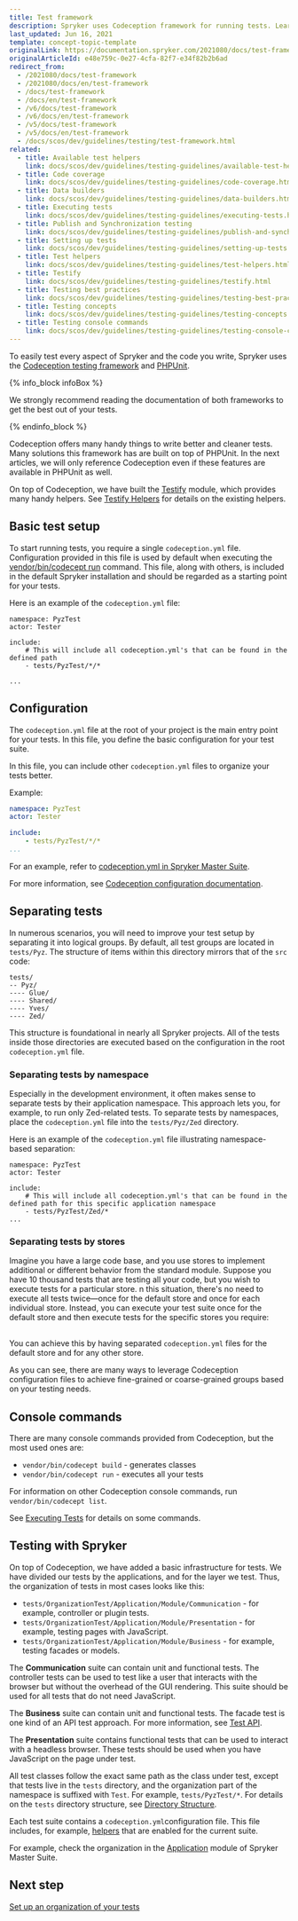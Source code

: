 ```yaml
---
title: Test framework
description: Spryker uses Codeception framework for running tests. Learn how to configure and use it in your project.
last_updated: Jun 16, 2021
template: concept-topic-template
originalLink: https://documentation.spryker.com/2021080/docs/test-framework
originalArticleId: e48e759c-0e27-4cfa-82f7-e34f82b2b6ad
redirect_from:
  - /2021080/docs/test-framework
  - /2021080/docs/en/test-framework
  - /docs/test-framework
  - /docs/en/test-framework
  - /v6/docs/test-framework
  - /v6/docs/en/test-framework
  - /v5/docs/test-framework
  - /v5/docs/en/test-framework
  - /docs/scos/dev/guidelines/testing/test-framework.html
related:
  - title: Available test helpers
    link: docs/scos/dev/guidelines/testing-guidelines/available-test-helpers.html
  - title: Code coverage
    link: docs/scos/dev/guidelines/testing-guidelines/code-coverage.html
  - title: Data builders
    link: docs/scos/dev/guidelines/testing-guidelines/data-builders.html
  - title: Executing tests
    link: docs/scos/dev/guidelines/testing-guidelines/executing-tests.html
  - title: Publish and Synchronization testing
    link: docs/scos/dev/guidelines/testing-guidelines/publish-and-synchronization-testing.html
  - title: Setting up tests
    link: docs/scos/dev/guidelines/testing-guidelines/setting-up-tests.html
  - title: Test helpers
    link: docs/scos/dev/guidelines/testing-guidelines/test-helpers.html
  - title: Testify
    link: docs/scos/dev/guidelines/testing-guidelines/testify.html
  - title: Testing best practices
    link: docs/scos/dev/guidelines/testing-guidelines/testing-best-practices.html
  - title: Testing concepts
    link: docs/scos/dev/guidelines/testing-guidelines/testing-concepts.html
  - title: Testing console commands
    link: docs/scos/dev/guidelines/testing-guidelines/testing-console-commands.html
---
```


To easily test every aspect of Spryker and the code you write, Spryker uses the [Codeception testing framework](https://codeception.com/) and [PHPUnit](https://phpunit.de/).

{% info_block infoBox %}

We strongly recommend reading the documentation of both frameworks to get the best out of your tests.

{% endinfo_block %}

Codeception offers many handy things to write better and cleaner tests. Many solutions this framework has are built on top of PHPUnit. In the next articles, we will only reference Codeception even if these features are available in PHPUnit as well.

On top of Codeception, we have built the [Testify](https://github.com/spryker/testify/) module, which provides many handy helpers. See [Testify Helpers](/docs/scos/dev/guidelines/testing-guidelines/available-test-helpers.html#testify-helpers) for details on the existing helpers.

## Basic test setup

To start running tests, you require a single `codeception.yml` file. Configuration provided in this file is used by default when executing the [vendor/bin/codecept run](#console-commands) command. This file, along with others, is included in the default Spryker installation and should be regarded as a starting point for your tests.

Here is an example of the `codeception.yml` file:

```
namespace: PyzTest
actor: Tester

include:
    # This will include all codeception.yml's that can be found in the defined path
    - tests/PyzTest/*/*

...
```
## Configuration

The `codeception.yml` file at the root of your project is the main entry point for your tests. In this file, you define the basic configuration for your test suite.

In this file, you can include other `codeception.yml` files to organize your tests better.

Example:

```yml
namespace: PyzTest
actor: Tester

include:
    - tests/PyzTest/*/*
...
```

For an example, refer to [codeception.yml in Spryker Master Suite](https://github.com/spryker-shop/suite/blob/master/codeception.yml).

For more information, see [Codeception configuration documentation](https://codeception.com/docs/reference/Configuration).

## Separating tests

In numerous scenarios, you will need to improve your test setup by separating it into logical groups. By default, all test groups are located in `tests/Pyz`.  The structure of items within this directory mirrors that of the `src` code:

```
tests/
-- Pyz/
---- Glue/
---- Shared/
---- Yves/
---- Zed/
```
This structure is foundational in nearly all Spryker projects. All of the tests inside those directories are executed based on the configuration in the root `codeception.yml` file.

### Separating tests by namespace

Especially in the development environment, it often makes sense to separate tests by their application namespace. This approach lets you, for example, to run only Zed-related tests. To separate tests by namespaces, place the `codeception.yml` file into the `tests/Pyz/Zed` directory.

Here is an example of the `codeception.yml` file illustrating namespace-based separation:

```
namespace: PyzTest
actor: Tester

include:
    # This will include all codeception.yml's that can be found in the defined path for this specific application namespace
    - tests/PyzTest/Zed/*
...
```

### Separating tests by stores
Imagine you have a large code base, and you use stores to implement additional or different behavior from the standard module. Suppose you have 10 thousand tests that are testing all your code, but you wish to execute tests for a particular store. n this situation, there's no need to execute all tests twice—once for the default store and once for each individual store. Instead, you can execute your test suite once for the default store and then execute tests for the specific stores you require:

<div class="mxgraph" style="max-width:100%;border:1px solid transparent;" data-mxgraph="{&quot;highlight&quot;:&quot;#0000ff&quot;,&quot;nav&quot;:true,&quot;resize&quot;:true,&quot;toolbar&quot;:&quot;zoom layers tags lightbox&quot;,&quot;edit&quot;:&quot;_blank&quot;,&quot;xml&quot;:&quot;&lt;mxfile host=\&quot;ac.draw.io\&quot; modified=\&quot;2023-08-22T10:37:03.721Z\&quot; agent=\&quot;Mozilla/5.0 (Windows NT 10.0; Win64; x64) AppleWebKit/537.36 (KHTML, like Gecko) Chrome/115.0.0.0 Safari/537.36\&quot; etag=\&quot;S2hL0IvwRyO6C0J7OFjW\&quot; version=\&quot;21.6.1\&quot; type=\&quot;embed\&quot;&gt;\n  &lt;diagram id=\&quot;-PcddZtNe2u36sAn28E2\&quot; name=\&quot;Page-1\&quot;&gt;\n    &lt;mxGraphModel dx=\&quot;1050\&quot; dy=\&quot;568\&quot; grid=\&quot;1\&quot; gridSize=\&quot;10\&quot; guides=\&quot;1\&quot; tooltips=\&quot;1\&quot; connect=\&quot;1\&quot; arrows=\&quot;1\&quot; fold=\&quot;1\&quot; page=\&quot;1\&quot; pageScale=\&quot;1\&quot; pageWidth=\&quot;850\&quot; pageHeight=\&quot;1100\&quot; math=\&quot;0\&quot; shadow=\&quot;0\&quot;&gt;\n      &lt;root&gt;\n        &lt;mxCell id=\&quot;0\&quot; /&gt;\n        &lt;mxCell id=\&quot;1\&quot; parent=\&quot;0\&quot; /&gt;\n        &lt;mxCell id=\&quot;qy1XQQReTDcXhqz7JYdl-10\&quot; value=\&quot;\&quot; style=\&quot;shape=flexArrow;endArrow=classic;html=1;rounded=0;strokeColor=#000000;fillColor=#000000;\&quot; parent=\&quot;1\&quot; edge=\&quot;1\&quot;&gt;\n          &lt;mxGeometry width=\&quot;50\&quot; height=\&quot;50\&quot; relative=\&quot;1\&quot; as=\&quot;geometry\&quot;&gt;\n            &lt;mxPoint x=\&quot;359.5\&quot; y=\&quot;160\&quot; as=\&quot;sourcePoint\&quot; /&gt;\n            &lt;mxPoint x=\&quot;360\&quot; y=\&quot;630\&quot; as=\&quot;targetPoint\&quot; /&gt;\n          &lt;/mxGeometry&gt;\n        &lt;/mxCell&gt;\n        &lt;mxCell id=\&quot;qy1XQQReTDcXhqz7JYdl-6\&quot; value=\&quot;\&quot; style=\&quot;shape=flexArrow;endArrow=classic;html=1;rounded=0;strokeColor=#000000;fillColor=#000000;\&quot; parent=\&quot;1\&quot; edge=\&quot;1\&quot;&gt;\n          &lt;mxGeometry width=\&quot;50\&quot; height=\&quot;50\&quot; relative=\&quot;1\&quot; as=\&quot;geometry\&quot;&gt;\n            &lt;mxPoint x=\&quot;269.5\&quot; y=\&quot;160\&quot; as=\&quot;sourcePoint\&quot; /&gt;\n            &lt;mxPoint x=\&quot;270\&quot; y=\&quot;630\&quot; as=\&quot;targetPoint\&quot; /&gt;\n          &lt;/mxGeometry&gt;\n        &lt;/mxCell&gt;\n        &lt;mxCell id=\&quot;qy1XQQReTDcXhqz7JYdl-5\&quot; value=\&quot;\&quot; style=\&quot;shape=flexArrow;endArrow=classic;html=1;rounded=0;strokeColor=#000000;fillColor=#000000;\&quot; parent=\&quot;1\&quot; edge=\&quot;1\&quot;&gt;\n          &lt;mxGeometry width=\&quot;50\&quot; height=\&quot;50\&quot; relative=\&quot;1\&quot; as=\&quot;geometry\&quot;&gt;\n            &lt;mxPoint x=\&quot;180\&quot; y=\&quot;160\&quot; as=\&quot;sourcePoint\&quot; /&gt;\n            &lt;mxPoint x=\&quot;180\&quot; y=\&quot;630\&quot; as=\&quot;targetPoint\&quot; /&gt;\n          &lt;/mxGeometry&gt;\n        &lt;/mxCell&gt;\n        &lt;mxCell id=\&quot;qy1XQQReTDcXhqz7JYdl-1\&quot; value=\&quot;Module A\&quot; style=\&quot;rounded=1;whiteSpace=wrap;html=1;\&quot; parent=\&quot;1\&quot; vertex=\&quot;1\&quot;&gt;\n          &lt;mxGeometry x=\&quot;120\&quot; y=\&quot;220\&quot; width=\&quot;120\&quot; height=\&quot;60\&quot; as=\&quot;geometry\&quot; /&gt;\n        &lt;/mxCell&gt;\n        &lt;mxCell id=\&quot;qy1XQQReTDcXhqz7JYdl-2\&quot; value=\&quot;Module A Store A\&quot; style=\&quot;rounded=1;whiteSpace=wrap;html=1;\&quot; parent=\&quot;1\&quot; vertex=\&quot;1\&quot;&gt;\n          &lt;mxGeometry x=\&quot;210\&quot; y=\&quot;290\&quot; width=\&quot;120\&quot; height=\&quot;60\&quot; as=\&quot;geometry\&quot; /&gt;\n        &lt;/mxCell&gt;\n        &lt;mxCell id=\&quot;qy1XQQReTDcXhqz7JYdl-3\&quot; value=\&quot;Module B\&quot; style=\&quot;rounded=1;whiteSpace=wrap;html=1;\&quot; parent=\&quot;1\&quot; vertex=\&quot;1\&quot;&gt;\n          &lt;mxGeometry x=\&quot;120\&quot; y=\&quot;360\&quot; width=\&quot;120\&quot; height=\&quot;60\&quot; as=\&quot;geometry\&quot; /&gt;\n        &lt;/mxCell&gt;\n        &lt;mxCell id=\&quot;qy1XQQReTDcXhqz7JYdl-4\&quot; value=\&quot;Module C\&quot; style=\&quot;rounded=1;whiteSpace=wrap;html=1;\&quot; parent=\&quot;1\&quot; vertex=\&quot;1\&quot;&gt;\n          &lt;mxGeometry x=\&quot;120\&quot; y=\&quot;430\&quot; width=\&quot;120\&quot; height=\&quot;60\&quot; as=\&quot;geometry\&quot; /&gt;\n        &lt;/mxCell&gt;\n        &lt;mxCell id=\&quot;qy1XQQReTDcXhqz7JYdl-7\&quot; value=\&quot;Default Store&amp;lt;br&amp;gt;Tests\&quot; style=\&quot;text;html=1;align=center;verticalAlign=middle;resizable=0;points=[];autosize=1;strokeColor=none;fillColor=none;\&quot; parent=\&quot;1\&quot; vertex=\&quot;1\&quot;&gt;\n          &lt;mxGeometry x=\&quot;135\&quot; y=\&quot;113\&quot; width=\&quot;90\&quot; height=\&quot;40\&quot; as=\&quot;geometry\&quot; /&gt;\n        &lt;/mxCell&gt;\n        &lt;mxCell id=\&quot;qy1XQQReTDcXhqz7JYdl-8\&quot; value=\&quot;Store A&amp;lt;br&amp;gt;Tests\&quot; style=\&quot;text;html=1;align=center;verticalAlign=middle;resizable=0;points=[];autosize=1;strokeColor=none;fillColor=none;\&quot; parent=\&quot;1\&quot; vertex=\&quot;1\&quot;&gt;\n          &lt;mxGeometry x=\&quot;240\&quot; y=\&quot;113\&quot; width=\&quot;60\&quot; height=\&quot;40\&quot; as=\&quot;geometry\&quot; /&gt;\n        &lt;/mxCell&gt;\n        &lt;mxCell id=\&quot;qy1XQQReTDcXhqz7JYdl-9\&quot; value=\&quot;Module C Store B\&quot; style=\&quot;rounded=1;whiteSpace=wrap;html=1;\&quot; parent=\&quot;1\&quot; vertex=\&quot;1\&quot;&gt;\n          &lt;mxGeometry x=\&quot;300\&quot; y=\&quot;500\&quot; width=\&quot;120\&quot; height=\&quot;60\&quot; as=\&quot;geometry\&quot; /&gt;\n        &lt;/mxCell&gt;\n        &lt;mxCell id=\&quot;qy1XQQReTDcXhqz7JYdl-11\&quot; value=\&quot;Store B&amp;lt;br&amp;gt;Tests\&quot; style=\&quot;text;html=1;align=center;verticalAlign=middle;resizable=0;points=[];autosize=1;strokeColor=none;fillColor=none;\&quot; parent=\&quot;1\&quot; vertex=\&quot;1\&quot;&gt;\n          &lt;mxGeometry x=\&quot;330\&quot; y=\&quot;113\&quot; width=\&quot;60\&quot; height=\&quot;40\&quot; as=\&quot;geometry\&quot; /&gt;\n        &lt;/mxCell&gt;\n      &lt;/root&gt;\n    &lt;/mxGraphModel&gt;\n  &lt;/diagram&gt;\n&lt;/mxfile&gt;\n&quot;}"></div>
<script type="text/javascript" src="https://viewer.diagrams.net/js/viewer-static.min.js"></script>

You can achieve this by having separated `codeception.yml` files for the default store and for any other store.

As you can see, there are many ways to leverage Codeception configuration files to achieve fine-grained or coarse-grained groups based on your testing needs.

## Console commands

There are many console commands provided from Codeception, but the most used ones are:

- `vendor/bin/codecept build` - generates classes
- `vendor/bin/codecept run`  - executes all your tests

For information on other Codeception console commands, run `vendor/bin/codecept list`.

See [Executing Tests](/docs/scos/dev/guidelines/testing-guidelines/executing-tests.html) for details on some commands.

## Testing with Spryker

On top of Codeception, we have added a basic infrastructure for tests. We have divided our tests by the applications, and for the layer we test. Thus, the organization of tests in most cases looks like this:

* `tests/OrganizationTest/Application/Module/Communication` - for example, controller or plugin tests.
* `tests/OrganizationTest/Application/Module/Presentation` - for example, testing pages with JavaScript.
* `tests/OrganizationTest/Application/Module/Business` - for example, testing facades or models.

The **Communication** suite can contain unit and functional tests. The controller tests can be used to test like a user that interacts with the browser but without the overhead of the GUI rendering. This suite should be used for all tests that do not need JavaScript.

The **Business** suite can contain unit and functional tests. The facade test is one kind of an API test approach. For more information, see [Test API](/docs/scos/dev/guidelines/testing-guidelines/testing-best-practices.html#test-api).

The **Presentation** suite contains functional tests that can be used to interact with a headless browser. These tests should be used when you have JavaScript on the page under test.

All test classes follow the exact same path as the class under test, except that tests live in the `tests` directory, and the organization part of the namespace is suffixed with `Test`. For example, `tests/PyzTest/*`. For details on the `tests` directory structure, see [Directory Structure](/docs/scos/dev/guidelines/testing-guidelines/setting-up-tests.html#directory-structure).

Each test suite contains a `codeception.yml`configuration file. This file includes, for example, [helpers](/docs/scos/dev/guidelines/testing-guidelines/test-helpers.html) that are enabled for the current suite.

For example, check the organization in the [Application](https://github.com/spryker-shop/suite/tree/master/tests/PyzTest/Yves/Application) module of Spryker Master Suite.

## Next step

[Set up an organization of your tests](/docs/scos/dev/guidelines/testing-guidelines/setting-up-tests.html)
